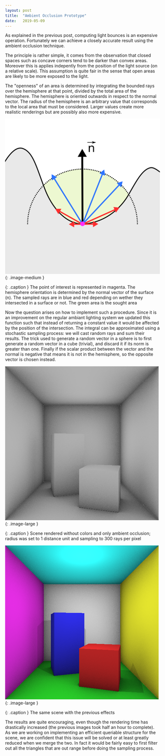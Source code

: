 ```yaml
---
layout: post
title:  "Ambient Occlusion Prototype"
date:   2019-05-09
---
```


As explained in the previous post, computing light bounces is an expensive operation.
Fortunately we can achieve a closely accurate result using the ambient occlusion technique.

The principle is rather simple, it comes from the observation that closed spaces such as concave corners tend to be darker than convex areas.
Moreover this is applies indepently from the position of the light source (on a relative scale).
This assumption is quite fair in the sense that open areas are likely to be more exposed to the light.

The "openness" of an area is determined by integrating the bounded rays over the hemisphere at that point, divided by the total area of the hemisphere.
The hemisphere is oriented outwards in respect to the normal vector.
The radius of the hemisphere is an arbitrary value that corresponds to the local area that must be considered.
Larger values create more realistic renderings but are possibly also more expensive.

![](/img/ambient_occlusion_hemisphere.svg){: .image-medium }

{: .caption }
The point of interest is represented in magenta. The hemisphere orientation is determined by the normal vector of the surface (n). The sampled rays are in blue and red depending on wether they intersected in a surface or not. The green area is the sought area

Now the question arises on how to implement such a procedure.
Since it is an improvement on the regular ambiant lighting system we updated this function such that instead of returning a constant value it would be affected by the position of the intersection.
The integral can be approximated using a stochastic sampling process: we will cast random rays and sum their results.
The trick used to generate a random vector in a sphere is to first generate a random vector in a cube (trivial), and discard it if its norm is greater than one.
Finally if the scalar product between the vector and the normal is negative that means it is not in the hemisphere, so the opposite vector is chosen instead.

![](/img/ambient_occlusion_alone.bmp){: .image-large }

{: .caption }
Scene rendered without colors and only ambient occlusion; radius was set to 1 distance unit and sampling to 300 rays per pixel

![](/img/ambient_occlusion_all.bmp){: .image-large }

{: .caption }
The same scene with the previous effects

The results are quite encouraging, even though the rendering time has drastically increased (the previous images took half an hour to complete).
As we are working on implementing an efficient queriable structure for the scene, we are confident that this issue will be solved or at least greatly reduced when we merge the two.
In fact it would be fairly easy to first filter out all the triangles that are out range before doing the sampling process.
